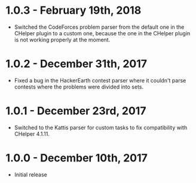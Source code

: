 # 1.0.3 - February 19th, 2018
- Switched the CodeForces problem parser from the default one in the CHelper plugin to a custom one, because the one in the CHelper plugin is not working properly at the moment.

# 1.0.2 - December 31th, 2017
- Fixed a bug in the HackerEarth contest parser where it couldn't parse contests where the problems were divided into sets.

# 1.0.1 - December 23rd, 2017
- Switched to the Kattis parser for custom tasks to fix compatibility with CHelper 4.1.11.

# 1.0.0 - December 10th, 2017
- Initial release
